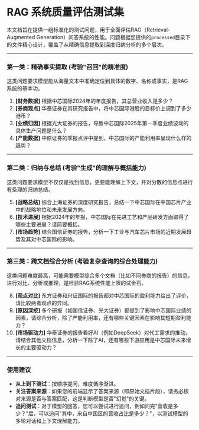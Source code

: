 # RAG 系统质量评估测试集

本文档旨在提供一组标准化的测试问题，用于全面评估RAG（Retrieval-Augmented Generation）问答系统的性能。问题根据您提供的`processed`目录下的文件精心设计，覆盖了从精确信息提取到深度归纳分析的多个层次。

---

### 第一类：精确事实提取 (考验"召回"的精准度)

这类问题要求模型能从海量文本中准确定位到具体的数字、名称或事实，是RAG系统的基本功。

1.  **[财务数据]** 根据中芯国际2024年的年度报告，其总营业收入是多少？
2.  **[券商观点]** 华泰证券在其研究报告中，将中芯国际港股的目标价上调到了多少港币？
3.  **[业绩归因]** 根据光大证券的报告，导致中芯国际2025年第一季度业绩波动的具体生产问题是什么？
4.  **[产能数据]** 中原证券的季报点评中提到，中芯国际的产能利用率呈现什么样的趋势？

---

### 第二类：归纳与总结 (考验"生成"的理解与概括能力)

这类问题要求模型不仅仅是找到信息，更要能理解上下文，并对分散的信息点进行有条理的归纳总结。

5.  **[战略总结]** 综合上海证券的深度研究报告，总结一下中芯国际在中国芯片产业中的战略地位和未来发展方向。
6.  **[技术进展]** 根据2024年的年报，中芯国际在先进工艺和产品研发方面取得了哪些主要进展？请简要概括。
7.  **[市场趋势]** 结合国信证券的报告，分析一下工业与汽车芯片市场的近期发展趋势及其对中芯国际的影响。

---

### 第三类：跨文档综合分析 (考验复杂查询的综合处理能力)

这类问题难度最高，可能需要模型综合多个文档（比如不同券商的报告）的信息，进行对比、分析或推理，是检验RAG系统性能上限的试金石。

8.  **[观点对比]** 东方证券和兴证国际的报告都对中芯国际的盈利能力给出了评价，请比较两者观点的异同。
9.  **[原因深挖]** 多个研报（如国信证券、光大证券）都提到了影响中芯国际业绩的因素，请综合分析，除了产能利用率，还有哪些关键因素在影响其短期盈利能力？
10. **[市场驱动力]** 华泰证券的报告看好AI（例如DeepSeek）对代工需求的推动，请结合其他文档信息，分析一下除了AI，还有哪些下游应用是中芯国际未来增长的主要驱动力？

---

### 使用建议

*   **从上到下测试**：按顺序提问，难度循序渐进。
*   **关注答案来源**：如果您的前端显示了答案来源（即原始文档片段），请务必核对来源是否与答案匹配，这是判断模型是否"幻觉"的关键。
*   **追问测试**：对于模型的回答，您可以尝试进行追问，例如问完"营收是多少？"后，可以追问"其中，来自中国区的营收占比是多少？"，以测试模型的多轮对话和上下文理解能力。 